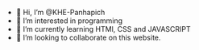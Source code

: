 - 👋 Hi, I’m @KHE-Panhapich
- 👀 I’m interested in programming
- 🌱 I’m currently learning HTMl, CSS and JAVASCRIPT
- 💞️ I’m looking to collaborate on this website.

<!---
KHE-Panhapich/KHE-Panhapich is a ✨ special ✨ repository because its `README.md` (this file) appears on your GitHub profile.
You can click the Preview link to take a look at your changes.
--->
